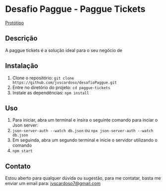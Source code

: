 # Desafio Paggue - Paggue Tickets

[Protótipo](https://www.figma.com/file/WznqgeN9bUdrGHbA0WPIIP/Desafio-Paggue?type=design&node-id=0%3A1&mode=design&t=LujQHqToAHNRFCUS-1)

## Descrição
A paggue tickets é a solução ideal para o seu negócio de 

## Instalação
1. Clone o repositório: `git clone https://github.com/jvscardoso/desafioPaggue.git`
2. Entre no diretório do projeto: `cd paggue-tickets`
3. Instale as dependências: `npm install`

## Uso    
1. Para iniciar, abra um terminal e insira o seguinte comando para inciar o Json server:
2. `json-server-auth --watch db.json` ou `npx json-server-auth --watch db.json`
3. Em seguinda, abra um segundo terminal e inicie o servidor utilizando o comando 
4.  `npm start`

## Contato
Estou aberto para qualquer dúvida ou sugestão, para me contatar, basta me enviar um email para: [jvscardoso7@gmail.com](mailto:jvscardoso7@gmail.com)

